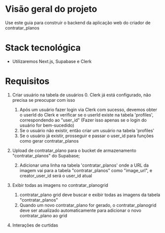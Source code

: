# Visão geral do projeto

Use este guia para construir o backend da aplicação web do criador de contratar_planos

# Stack tecnológica

- Utilizaremos Next.js, Supabase e Clerk

# Requisitos

1. Criar usuário na tabela de usuários 0. Clerk já está configurado, não precisa se preocupar com isso
   1. Após um usuário fazer login via Clerk com sucesso, devemos obter o userId do Clerk e verificar se o userId existe na tabela 'profiles', correspondendo ao "user_id" (Fazer isso apenas se o login do usuário for bem-sucedido)
   2. Se o usuário não existir, então criar um usuário na tabela 'profiles'
   3. Se o usuário já existir, prosseguir e passar o user_id para funções como gerar contratar_planos
2. Upload de contratar_plano para o bucket de armazenamento "contratar_planos" do Supabase;

   2. Adicionar uma linha na tabela 'contratar_planos' onde a URL da imagem vai para a tabela "contratar_planos" como "image_url", e creator_user_id será o user_id atual

3. Exibir todas as imagens no contratar_planogrid
   1. contratar_plano grid deve buscar e exibir todas as imagens da tabela "contratar_planos"
   2. Quando um novo contratar_plano for gerado, o contratar_planogrid deve ser atualizado automaticamente para adicionar o novo contratar_plano ao grid
4. Interações de curtidas
